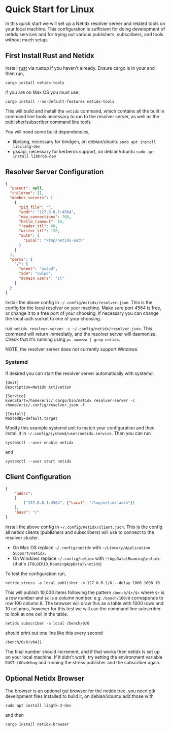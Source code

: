# Quick Start for Linux

In this quick start we will set up a Netidx resolver server and
related tools on your local machine. This configuration is sufficient
for doing development of netidx services and for trying out various
publishers, subscribers, and tools without much setup.

## First Install Rust and Netidx

Install [rust](https://www.rust-lang.org/tools/install) via rustup if
you haven't already. Ensure cargo is in your and then run,

`cargo install netidx-tools`

if you are on Max OS you must use,

`cargo install --no-default-features netidx-tools`

This will build and install the `netidx` command, which contains all
the built in command line tools necessary to run to the resolver
server, as well as the publisher/subscriber command line tools

You will need some build dependencies,

- libclang, necessary for bindgen, on debian/ubuntu `sudo apt install libclang-dev`
- gssapi, necessary for kerberos support, on debian/ubuntu `sudo apt install libkrb5-dev`

## Resolver Server Configuration

``` json
{
  "parent": null,
  "children": [],
  "member_servers": [
    {
      "pid_file": "",
      "addr": "127.0.0.1:4564",
      "max_connections": 768,
      "hello_timeout": 10,
      "reader_ttl": 60,
      "writer_ttl": 120,
      "auth": {
        "Local": "/tmp/netidx-auth"
      }
    }
  ],
  "perms": {
    "/": {
      "wheel": "swlpd",
      "adm": "swlpd",
      "domain users": "sl"
    }
  }
}
```

Install the above config in
`~/.config/netidx/resolver.json`. This is the config for the
local resolver on your machine. Make sure port 4564 is free, or change
it to a free port of your choosing. If necessary you can change the
local auth socket to one of your choosing.

run `netidx resolver-server -c ~/.config/netidx/resolver.json`. This command will return
immediatly, and the resolver server will daemonize. Check that it's
running using `ps auxwww | grep netidx`.

NOTE, the resolver server does not currently support Windows.

### Systemd

If desired you can start the resolver server automatically with systemd. 

```
[Unit]
Description=Netidx Activation

[Service]
ExecStart=/home/eric/.cargo/bin/netidx resolver-server -c /home/eric/.config/resolver.json -f

[Install]
WantedBy=default.target
```

Modify this example systemd unit to match your configuration and then
install it in `~/.config/systemd/user/netidx.service`. Then you can run

`systemctl --user enable netidx`

and

`systemctl --user start netidx`

## Client Configuration

``` json
{
    "addrs":
    [
        ["127.0.0.1:4564", {"Local": "/tmp/netidx-auth"}]
    ],
    "base": "/"
}
```

Install the above config in `~/.config/netidx/client.json`. This is
the config all netidx clients (publishers and subscribers) will use to
connect to the resolver cluster.

- On Mac OS replace `~/.config/netidx` with `~/Library/Application Support/netidx`.
- On Windows replace `~/.config/netidx` with `~\AppData\Roaming\netidx`
  (that's `{FOLDERID_RoamingAppData}\netidx`)

To test the configuration run,

`netidx stress -a local publisher -b 127.0.0.1/0 --delay 1000 1000 10`

This will publish 10,000 items following the pattern `/bench/$r/$c`
where `$r` is a row number and `$c` is a column
number. e.g. `/bench/100/8` corresponds to row 100 column 8. The
browser will draw this as a table with 1000 rows and 10 columns,
however for this test we will use the command line subscriber to look
at one cell in the table.

`netidx subscriber -a local /bench/0/0`

should print out one line like this every second

`/bench/0/0|v64|1`

The final number should increment, and if that works then netidx is
set up on your local machine. If it didn't work, try setting the
environment variable `RUST_LOG=debug` and running the stress publisher
and the subscriber again.

## Optional Netidx Browser

The browser is an optional gui browser for the netidx tree, you need
  gtk development files installed to build it, on debian/ubuntu add those with 

`sudo apt install libgtk-3-dev`

and then

`cargo install netidx-browser`
